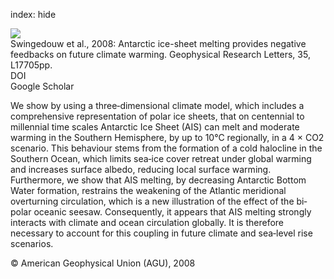 index: hide

<div class="Citation">
    <div class="Citation-thumb CitationThumb-linked"  data-href="https://doi.org/10.1029/2008gl034410">
      <img src="https://static.claimspace.cloud/climate-study-static/refs/thumbs/12/Swingedouw_et_al_2008-thumb.png" />
    </div>

  <div class="Citation-body">
    <div class="Citation-text">Swingedouw et al., 2008: Antarctic ice-sheet melting provides negative feedbacks on future climate warming. <span class="Article-journal">Geophysical Research Letters, </span><span class="Article-volume">35, </span>L17705pp.</div>
    <div class="Citation-links">
      <div class="CitationLink" data-href="https://doi.org/10.1029/2008gl034410">
        <div class="CitationLink-icon CitationLink-Doi"></div>
        <div class="CitationLink-text">DOI</div>
      </div>
      <div class="CitationLink" data-href="https://scholar.google.com/scholar?q=10.1029/2008gl034410">
        <div class="CitationLink-icon CitationLink-Scholar"></div>
        <div class="CitationLink-text">Google Scholar</div>
      </div>
    </div>
  </div>
</div>

We show by using a three‐dimensional climate model, which includes a comprehensive representation of polar ice sheets, that on centennial to millennial time scales Antarctic Ice Sheet (AIS) can melt and moderate warming in the Southern Hemisphere, by up to 10°C regionally, in a 4 × CO2 scenario. This behaviour stems from the formation of a cold halocline in the Southern Ocean, which limits sea‐ice cover retreat under global warming and increases surface albedo, reducing local surface warming. Furthermore, we show that AIS melting, by decreasing Antarctic Bottom Water formation, restrains the weakening of the Atlantic meridional overturning circulation, which is a new illustration of the effect of the bi‐polar oceanic seesaw. Consequently, it appears that AIS melting strongly interacts with climate and ocean circulation globally. It is therefore necessary to account for this coupling in future climate and sea‐level rise scenarios.

<div class="Citation-copy">
&copy; American Geophysical Union (AGU), 2008
</div>